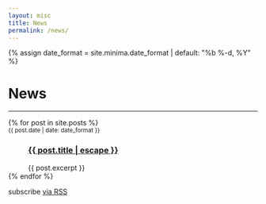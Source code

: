 ```yaml
---
layout: misc
title: News
permalink: /news/
---
```

{% assign date_format = site.minima.date_format | default: "%b %-d, %Y" %}

<div class="home">

  <h1 class="page-heading text-center">News</h1>
  <hr />

  <!-- <ul class="post-list"> -->
  <dl class="row post-list">
    {% for post in site.posts %}
        <dt class="col-md-2 post-meta text-md-right text-muted"><small>{{ post.date | date: date_format }}</small></dt>
        <dd class="col-md-10">
          <h3>
            <a class="post-link" href="{{ post.url | relative_url }}">{{ post.title | escape }}</a>
          </h3>
          <div class="text-muted">
            {{ post.excerpt }}
          </div>
        </dd>
    {% endfor %}
  </dl>

  <p class="rss-subscribe">subscribe <a href="{{ "/feed.xml" | relative_url }}">via RSS</a></p>

</div>